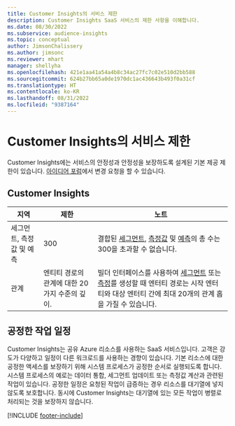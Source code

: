 ```yaml
---
title: Customer Insights의 서비스 제한
description: Customer Insights SaaS 서비스의 제한 사항을 이해합니다.
ms.date: 08/30/2022
ms.subservice: audience-insights
ms.topic: conceptual
author: JimsonChalissery
ms.author: jimsonc
ms.reviewer: mhart
manager: shellyha
ms.openlocfilehash: 421e1aa41a54a4b8c34ac27fc7c02e510d2bb588
ms.sourcegitcommit: 624b27bb65a0de1970dc1ac436643b493f0a31cf
ms.translationtype: HT
ms.contentlocale: ko-KR
ms.lasthandoff: 08/31/2022
ms.locfileid: "9387164"
---
```

# <a name="service-limits-in-customer-insights"></a>Customer Insights의 서비스 제한

 Customer Insights에는 서비스의 안정성과 안정성을 보장하도록 설계된 기본 제공 제한이 있습니다. [아이디어 포럼](https://go.microsoft.com/fwlink/?linkid=2074172)에서 변경 요청을 할 수 있습니다.

## <a name="customer-insights"></a>Customer Insights

| 지역  | 제한  | 노트 |
|-------------|---------------------------------------------------------------------|---------------------------------------------------------------------|
| 세그먼트, 측정값 및 예측 | 300  | 결합된 [세그먼트](segments.md), [측정값](measures.md) 및 [예측](predictions.md)의 총 수는 300을 초과할 수 없습니다.  |
| 관계 | 엔티티 경로의 관계에 대한 20가지 수준의 깊이. | 빌더 인터페이스를 사용하여 [세그먼트](segments.md) 또는 [측정](measures.md)를 생성할 때 엔터티 경로는 시작 엔터티와 대상 엔터티 간에 최대 20개의 관계 홉을 가질 수 있습니다.  |

## <a name="fair-scheduling-of-jobs"></a>공정한 작업 일정

Customer Insights는 공유 Azure 리소스를 사용하는 SaaS 서비스입니다. 고객은 강도가 다양하고 일정이 다른 워크로드를 사용하는 경향이 있습니다. 기본 리소스에 대한 공정한 액세스를 보장하기 위해 시스템 프로세스가 공정한 순서로 실행되도록 합니다. 시스템 프로세스의 예로는 데이터 통합, 세그먼트 업데이트 또는 측정값 계산과 관련된 작업이 있습니다. 공정한 일정은 요청된 작업이 급증하는 경우 리소스를 대기열에 넣지 않도록 보호합니다. 동시에 Customer Insights는 대기열에 있는 모든 작업이 병렬로 처리되는 것을 보장하지 않습니다.

[!INCLUDE [footer-include](includes/footer-banner.md)]
